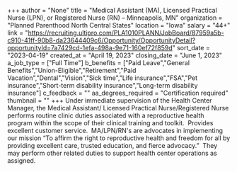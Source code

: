 +++
author = "None"
title = "Medical Assistant (MA), Licensed Practical Nurse (LPN), or Registered Nurse (RN) – Minneapolis, MN"
organization = "Planned Parenthood North Central States"
location = "Iowa"
salary = "44+"
link = "https://recruiting.ultipro.com/PLA1010PLANN/JobBoard/87959a5b-c910-41ff-90b8-da23644409c6/Opportunity/OpportunityDetail?opportunityId=7a7429cd-1efa-498a-9e71-160ef72f859d"
sort_date = "2023-04-19"
created_at = "April 19, 2023"
closing_date = "June 1, 2023"
a_job_type = ["Full Time"]
b_benefits = ["Paid Leave","General Benefits","Union-Eligible","Retirement","Paid Vacation","Dental","Vision","Sick time","Life insurance","FSA","Pet insurance","Short-term disability insurance","Long-term disability insurance"]
c_feedback = ""
aa_degrees_required = "Certification required"
thumbnail = ""
+++
Under immediate supervision of the Health Center Manager, the Medical Assistant/ Licensed Practical Nurse/Registered Nurse performs routine clinic duties associated with a reproductive health program within the scope of their clinical training and toolkit.  Provides excellent customer service.  MA/LPN/RN's are advocates in implementing our mission “To affirm the right to reproductive health and freedom for all by providing excellent care, trusted education, and fierce advocacy.”  They may perform other related duties to support health center operations as assigned.